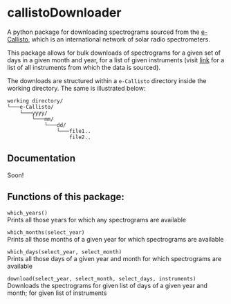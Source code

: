 # callistoDownloader

A python package for downloading spectrograms sourced from the [e-Callisto](http://www.e-callisto.org), which is an international network of solar radio spectrometers.

This package allows for bulk downloads of spectrograms for a given set of days in a given month and year, for a list of given instruments (visit [link](http://soleil.i4ds.ch/solarradio/data/readme.txt) for a list of all instruments from which the data is sourced).

The downloads are structured within a <code>e-Callisto</code> directory inside the working directory. The same is illustrated below:


```
working directory/
└───e-Callisto/
    └───yyyy/
        └───mm/
            └───dd/
                └───file1..
                    file2..
```

## Documentation
Soon!
## Functions of this package:
`which_years()`
<br>Prints all those years for which any spectrograms are available

`which_months(select_year)`
<br>Prints all those months of a given year for which spectrograms are available

`which_days(select_year, select_month)`
<br>Prints all those days of a given year and month for which spectrograms are available

`download(select_year, select_month, select_days, instruments)`
<br>Downloads the spectrograms for given list of days of a given year and month; for given list of instruments

